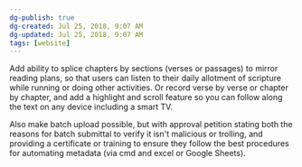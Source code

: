 ```yaml
---
dg-publish: true
dg-created: Jul 25, 2018, 9:07 AM
dg-updated: Jul 25, 2018, 9:07 AM
tags: [website]
---
```


Add ability to splice chapters by sections (verses or passages) to mirror reading plans, so that users can listen to their daily allotment of scripture while running or doing other activities. Or record verse by verse or chapter by chapter, and add a highlight and scroll feature so you can follow along the text on any device including a smart TV.

Also make batch upload possible, but with approval petition stating both the reasons for batch submittal to verify it isn't malicious or trolling, and providing a certificate or training to ensure they follow the best procedures for automating metadata (via cmd and excel or Google Sheets).


